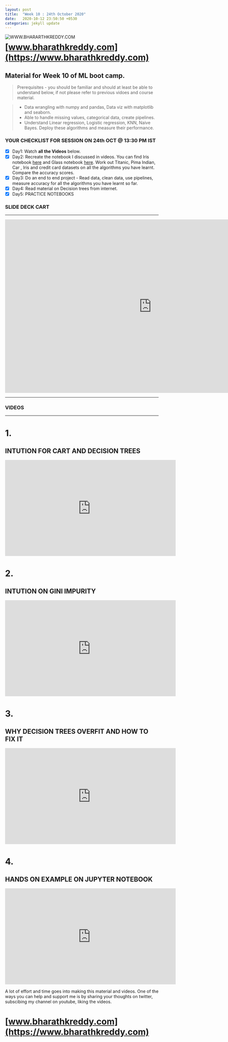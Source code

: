 ```yaml
---
layout: post
title:  "Week 10 : 24th October 2020"
date:   2020-10-12 23:50:50 +0530
categories: jekyll update
---
```


<a href="https://www.bharathkreddy.com"><img align="left" src="https://i.imgur.com/axjt3Qe.png" alt="WWW.BHARARTHKREDDY.COM" title="www.bharathkreddy.com"></a>
# [www.bharathkreddy.com](https://www.bharathkreddy.com)

## Material for Week 10 of ML boot camp. 

> Prerequisites - you should be familiar and should at least be able to understand below, if not please refer to previous vidoes and course material.

> * Data wrangling with numpy and pandas, Data viz with matplotlib and seaborn. 
> * Able to handle missing values, categorical data, create pipelines.
> * Understand Linear regression, Logistic regression, KNN, Naive Bayes. Deploy these algorithms and measure their performance.

### YOUR CHECKLIST FOR SESSION ON 24th OCT @ 13:30 PM IST

- [x] Day1: Watch **all the Videos** below.
- [x] Day2: Recreate the notebook I discussed in videos. You can find Iris notebook [here](https://github.com/bharathkreddy/Ensembel-Methods/blob/main/Decision%20Tree%20-%20IRIS.ipynb) and Glass notebook [here](https://github.com/bharathkreddy/Ensembel-Methods/blob/main/D%20Tree%20Glass%20data.ipynb). Work out Titanic, Pima Indian, Car , Iris and credit card datasets on all the algorithms you have learnt. Compare the accuracy scores.
- [x] Day3: Do an end to end project - Read data, clean data, use pipelines, measure accuracy for all the algorithms you have learnt so far.
- [x] Day4: Read material on Decision trees from internet.
- [X] Day5: PRACTICE NOTEBOOKS

### SLIDE DECK CART
---

<iframe src="https://docs.google.com/presentation/d/e/2PACX-1vT1nltceoXcdjec8WUFLhevlyPHyPxUzWxviNthENxWmzYB-ao0T5Q-2cweKGGiGOv2OHh5JB0jKIds/embed?start=false&loop=false&delayms=60000" frameborder="0" width="960" height="569" allowfullscreen="true" mozallowfullscreen="true" webkitallowfullscreen="true"></iframe>

---

### VIDEOS
---
# 1.
## INTUTION FOR CART AND DECISION TREES

<iframe width="560" height="315" src="https://www.youtube.com/embed/2oiM3r-ciNg" frameborder="0" allow="accelerometer; autoplay; clipboard-write; encrypted-media; gyroscope; picture-in-picture" allowfullscreen></iframe>


# 2.
## INTUTION ON GINI IMPURITY

<iframe width="560" height="315" src="https://www.youtube.com/embed/3aU0YlJn3bs" frameborder="0" allow="accelerometer; autoplay; clipboard-write; encrypted-media; gyroscope; picture-in-picture" allowfullscreen></iframe>


# 3. 
## WHY DECISION TREES OVERFIT AND HOW TO FIX IT

<iframe width="560" height="315" src="https://www.youtube.com/embed/xNP9hPjPK4g" frameborder="0" allow="accelerometer; autoplay; clipboard-write; encrypted-media; gyroscope; picture-in-picture" allowfullscreen></iframe>


# 4.
## HANDS ON EXAMPLE ON JUPYTER NOTEBOOK

<iframe width="560" height="315" src="https://www.youtube.com/embed/b3pSXPI59l0" frameborder="0" allow="accelerometer; autoplay; clipboard-write; encrypted-media; gyroscope; picture-in-picture" allowfullscreen></iframe>


A lot of effort and time goes into making this material and videos. One of the ways you can help and support me is by sharing your thoughts on twitter, subscibing my channel on youtube, liking the videos.

# [www.bharathkreddy.com](https://www.bharathkreddy.com)
